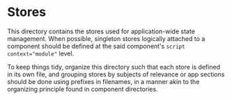 # Stores

This directory contains the stores used for application-wide state management. When possible, singleton stores logically
attached to a component should be defined at the said component's `script context="module"` level.

To keep things tidy, organize this directory such that each store is defined in its own file, and grouping stores by
subjects of relevance or app sections should be done using prefixes in filenames, in a manner akin to the organizing
principle found in component directories.
